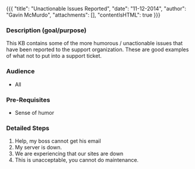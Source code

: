 {{{
  "title": "Unactionable Issues Reported",
  "date": "11-12-2014",
  "author": "Gavin McMurdo",
  "attachments": [],
  "contentIsHTML": true
}}}

<h3>Description (goal/purpose)</h3>
<p>This KB contains some of the more humorous / unactionable issues that have been reported to the support organization. These are good examples of what not to put into a support ticket.</p>
<h3>Audience</h3>
<ul>
  <li>All</li>
</ul>
<h3>Pre-Requisites</h3>
<ul>
  <li>Sense of humor</li>
</ul>
<h3>Detailed Steps</h3>
<ol>
  <li>Help, my boss cannot get his email</li>
  <li>My server is down.</li>
  <li>We are experiencing that our sites are down</li>
  <li>This is unacceptable, you cannot do maintenance. </li>
</ol>
<div>
  <br />
</div>